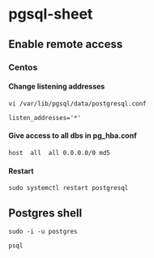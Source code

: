 # pgsql-sheet
## Enable remote access
### Centos

#### Change listening addresses
```
vi /var/lib/pgsql/data/postgresql.conf
```

```
listen_addresses='*'
```
#### Give access to all dbs in pg_hba.conf
```
host  all  all 0.0.0.0/0 md5 
```

#### Restart
```
sudo systemctl restart postgresql
```

## Postgres shell
```
sudo -i -u postgres
```

```
psql
```

